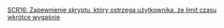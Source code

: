 [SCR16: Zapewnienie skryptu, który ostrzega użytkownika, że limit czasu wkrótce wygaśnie](https://www.w3.org/WAI/WCAG22/Techniques/client-side-script/SCR16)